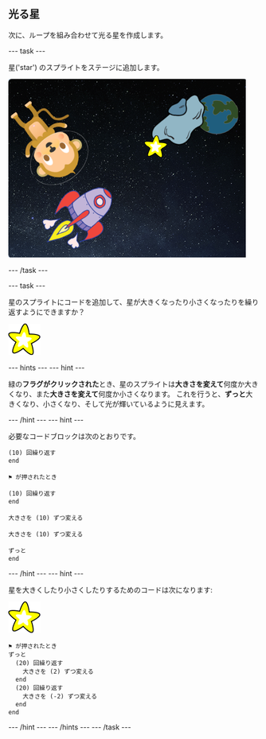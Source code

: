 ## 光る星

次に、ループを組み合わせて光る星を作成します。

\--- task \---

星('star') のスプライトをステージに追加します。

![星のスプライトを追加する](images/space-star-sprite.png)

\--- /task \---

\--- task \---

星のスプライトにコードを追加して、星が大きくなったり小さくなったりを繰り返すようにできますか？

![光る星をテストする](images/sprite-star.png)

\--- hints \--- \--- hint \---

緑の**フラグがクリックされた**とき、星のスプライトは**大きさを変えて**何度か大きくなり、また**大きさを変えて**何度か小さくなります。 これを行うと、**ずっと**大きくなり、小さくなり、そして光が輝いているように見えます。

\--- /hint \--- \--- hint \---

必要なコードブロックは次のとおりです。

```blocks3
(10) 回繰り返す
end

⚑ が押されたとき

(10) 回繰り返す
end

大きさを (10) ずつ変える

大きさを (10) ずつ変える

ずっと
end
```

\--- /hint \--- \--- hint \---

星を大きくしたり小さくしたりするためのコードは次になります:

![星のスプライト](images/sprite-star.png)

```blocks3
⚑ が押されたとき
ずっと 
  (20) 回繰り返す 
    大きさを (2) ずつ変える
  end
  (20) 回繰り返す 
    大きさを (-2) ずつ変える
  end
end

```

\--- /hint \--- \--- /hints \--- \--- /task \---